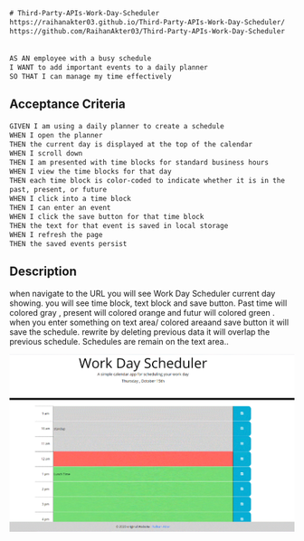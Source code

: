 ```
# Third-Party-APIs-Work-Day-Scheduler
https://raihanakter03.github.io/Third-Party-APIs-Work-Day-Scheduler/
https://github.com/RaihanAkter03/Third-Party-APIs-Work-Day-Scheduler


AS AN employee with a busy schedule
I WANT to add important events to a daily planner
SO THAT I can manage my time effectively
```

## Acceptance Criteria

```
GIVEN I am using a daily planner to create a schedule
WHEN I open the planner
THEN the current day is displayed at the top of the calendar
WHEN I scroll down
THEN I am presented with time blocks for standard business hours
WHEN I view the time blocks for that day
THEN each time block is color-coded to indicate whether it is in the past, present, or future
WHEN I click into a time block
THEN I can enter an event
WHEN I click the save button for that time block
THEN the text for that event is saved in local storage
WHEN I refresh the page
THEN the saved events persist
```
## Description
when navigate to the URL you will see Work Day Scheduler current day showing.
you will see time block, text block and save button.
Past time will colored gray , present will colored orange and futur will colored green . 
when you enter something on text area/ colored areaand save button it will save the schedule. 
rewrite by deleting previous data it will overlap the previous schedule.
Schedules are remain on the text area..


![Assets](./Assets/app.gif)